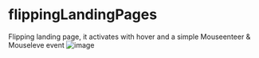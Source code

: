 # flippingLandingPages

Flipping landing page, it activates with hover and a simple Mouseenteer & Mouseleve event
![image](https://user-images.githubusercontent.com/72318958/182365808-4795ec6a-96b7-49b3-bf3a-39d5e059dfb5.png)
